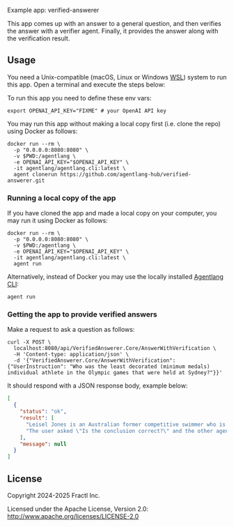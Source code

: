 Example app: verified-answerer

This app comes up with an answer to a general question, and then
verifies the answer with a verifier agent. Finally, it provides the
answer along with the verification result.

## Usage

You need a Unix-compatible (macOS, Linux or Windows [WSL](https://learn.microsoft.com/en-us/windows/wsl/install))
system to run this app. Open a terminal and execute the steps below:

To run this app you need to define these env vars:

```shell
export OPENAI_API_KEY="FIXME" # your OpenAI API key
```

You may run this app without making a local copy first (i.e. clone the repo)
using Docker as follows:

```shell
docker run --rm \
  -p "0.0.0.0:8080:8080" \
  -v $PWD:/agentlang \
  -e OPENAI_API_KEY="$OPENAI_API_KEY" \
  -it agentlang/agentlang.cli:latest \
  agent clonerun https://github.com/agentlang-hub/verified-answerer.git
```

### Running a local copy of the app

If you have cloned the app and made a local copy on your computer,
you may run it using Docker as follows:

```shell
docker run --rm \
  -p "0.0.0.0:8080:8080" \
  -v $PWD:/agentlang \
  -e OPENAI_API_KEY="$OPENAI_API_KEY" \
  -it agentlang/agentlang.cli:latest \
  agent run
```

Alternatively, instead of Docker you may use the locally installed
[Agentlang CLI](https://github.com/agentlang-ai/agentlang.cli):

```shell
agent run
```

### Getting the app to provide verified answers

Make a request to ask a question as follows:

```shell
curl -X POST \
  localhost:8080/api/VerifiedAnswerer.Core/AnswerWithVerification \
  -H 'Content-type: application/json' \
  -d '{"VerifiedAnswerer.Core/AnswerWithVerification": {"UserInstruction": "Who was the least decorated (minimum medals) individual athlete in the Olympic games that were held at Sydney?"}}'
```

It should respond with a JSON response body, example below:

```json
[
  {
    "status": "ok",
    "result": [
      "Leisel Jones is an Australian former competitive swimmer who is one of the most successful breaststroke swimmers in history. She has won a total of nine Olympic medals, including three gold medals, and has set multiple world records in her career.\n\nOne of the key factors contributing to Leisel Jones' success in breaststroke swimming is her technique. Jones was known for her efficient and powerful breaststroke technique, which allowed her to maintain a strong and consistent stroke throughout her races. Her ability to execute the technical aspects of the breaststroke effectively played a significant role in her success in the pool.\n\nIn addition to her technical proficiency, Leisel Jones also had a strong mental game that helped her perform at the highest level. She was known for her focus, determination, and competitive spirit, which enabled her to excel in high-pressure situations such as Olympic competitions. Jones' mental toughness and ability to stay composed under pressure were key factors in her success as a breaststroke swimmer.\n\nANSWER: Leisel Jones' success as a breaststroke swimmer can be attributed to her efficient and powerful technique, as well as her strong mental game and competitive spirit.",
      "The user asked \"Is the conclusion correct?\" and the other agent replied \"YES\"."
    ],
    "message": null
  }
]
```

## License

Copyright 2024-2025 Fractl Inc.

Licensed under the Apache License, Version 2.0:
http://www.apache.org/licenses/LICENSE-2.0

